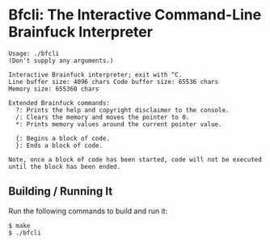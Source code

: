# Bfcli: The Interactive Command-Line Brainfuck Interpreter

```
Usage: ./bfcli
(Don't supply any arguments.)

Interactive Brainfuck interpreter; exit with ^C.
Line buffer size: 4096 chars Code buffer size: 65536 chars
Memory size: 655360 chars

Extended Brainfuck commands:
  ?: Prints the help and copyright disclaimer to the console.
  /: Clears the memory and moves the pointer to 0.
  *: Prints memory values around the current pointer value.
  
  {: Begins a block of code.
  }: Ends a block of code.

Note, once a block of code has been started, code will not be executed until the block has been ended.
```

## Building / Running It
Run the following commands to build and run it:

```
$ make
$ ./bfcli
```
